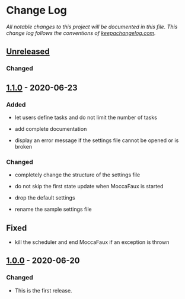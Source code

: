 # Change Log

*All notable changes to this project will be documented in this
file. This change log follows the conventions of
[keepachangelog.com].*


## [Unreleased]
### Changed



## [1.1.0] - 2020-06-23
### Added

* let users define tasks and do not limit the number of tasks

* add complete documentation

* display an error message if the settings file cannot be opened or is
  broken

### Changed

* completely change the structure of the settings file

* do not skip the first state update when MoccaFaux is started

* drop the default settings

* rename the sample settings file

## Fixed

* kill the scheduler and end MoccaFaux if an exception is thrown



## [1.0.0] - 2020-06-20
### Changed

* This is the first release.


[keepachangelog.com]:  http://keepachangelog.com/
[Unreleased]:          https://github.com/mzuther/moccafaux/tree/develop

[1.0.0]:  https://github.com/mzuther/moccafaux/commits/v1.0.0
[1.1.0]:  https://github.com/mzuther/moccafaux/commits/v1.1.0
